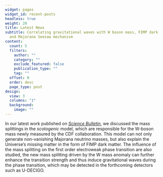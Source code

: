 ```yaml
---
widget: pages
widget_id: recent-posts
headless: true
weight: 20
title: Latest News
subtitle: Correlating gravitational waves with W boson mass, FIMP dark matter
  and Majorana Seesaw mechanism
content:
  count: 5
  filters:
    author: ""
    category: ""
    exclude_featured: false
    publication_type: ""
    tag: ""
  offset: 0
  order: desc
  page_type: post
design:
  view: 3
  columns: "1"
  background:
    image: ""
---
```

In our latest work published on [*Science Bulletin*](https://www.sciencedirect.com/science/article/pii/S2095927322002572?via%3Dihub), we discussed the mass splittings in the *scotogenic* model, which are responsible for the W-boson mass newly measured by the CDF collaboration. This model can not only generate non-vanishing Majorana neutrino masses, but also explain the Universe’s missing matter in the form of FIMP dark matter. The influence of the mass splitting on the first order electroweak phase transition are also studied, the new mass splitting driven by the W mass anomaly can further enhance the transition strength and thus induce gravitational waves during the phase transition, which may be detected in the forthcoming detectors such as U-DECIGO.